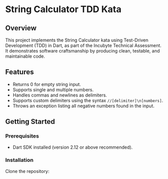 # String Calculator TDD Kata

## Overview

This project implements the String Calculator kata using Test-Driven Development (TDD) in Dart, as part of the Incubyte Technical Assessment.  
It demonstrates software craftsmanship by producing clean, testable, and maintainable code.

## Features

- Returns 0 for empty string input.
- Supports single and multiple numbers.
- Handles commas and newlines as delimiters.
- Supports custom delimiters using the syntax `//[delimiter]\n[numbers]`.
- Throws an exception listing all negative numbers found in the input.

## Getting Started

### Prerequisites

- Dart SDK installed (version 2.12 or above recommended).

### Installation

Clone the repository:
